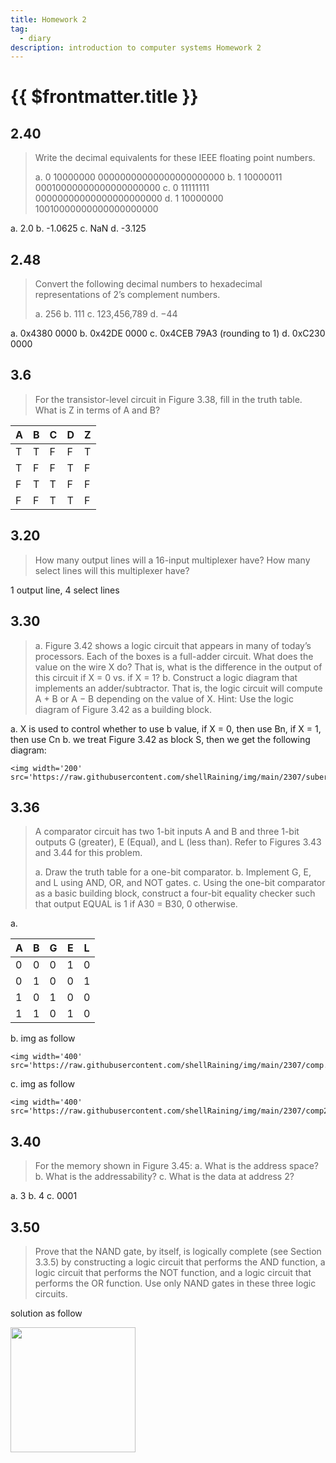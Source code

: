 ```yaml
---
title: Homework 2
tag:
  - diary
description: introduction to computer systems Homework 2
---
```


# {{ $frontmatter.title }}

## 2.40

> Write the decimal equivalents for these IEEE floating point
> numbers.
>
> a. 0 10000000 00000000000000000000000
> b. 1 10000011 00010000000000000000000
> c. 0 11111111 00000000000000000000000
> d. 1 10000000 10010000000000000000000

a. 2.0
b. -1.0625
c. NaN
d. -3.125

## 2.48

> Convert the following decimal numbers to hexadecimal representations
> of 2’s complement numbers.
>
> a. 256
> b. 111
> c. 123,456,789
> d. −44

a. 0x4380 0000
b. 0x42DE 0000
c. 0x4CEB 79A3 (rounding to 1)
d. 0xC230 0000

## 3.6

> For the transistor-level circuit in Figure 3.38, fill in the truth table. What
> is Z in terms of A and B?

| A   | B   | C   | D   | Z   |
| --- | --- | --- | --- | --- |
| T   | T   | F   | F   | T   |
| T   | F   | F   | T   | F   |
| F   | T   | T   | F   | F   |
| F   | F   | T   | T   | F   |

## 3.20

> How many output lines will a 16-input multiplexer have? How many
> select lines will this multiplexer have?

1 output line, 4 select lines

## 3.30

> a. Figure 3.42 shows a logic circuit that appears in many of today’s
> processors. Each of the boxes is a full-adder circuit. What does the
> value on the wire X do? That is, what is the difference in the output
> of this circuit if X = 0 vs. if X = 1?
> b. Construct a logic diagram that implements an adder/subtractor. That
> is, the logic circuit will compute A + B or A − B depending on
> the value of X. Hint: Use the logic diagram of Figure 3.42 as a
> building block.

a. X is used to control whether to use b value, if X = 0, then use Bn, if X = 1, then use Cn
b. we treat Figure 3.42 as block S, then we get the following diagram:

    <img width='200' src='https://raw.githubusercontent.com/shellRaining/img/main/2307/suber.jpg'>

## 3.36

> A comparator circuit has two 1-bit inputs A and B and three 1-bit outputs
> G (greater), E (Equal), and L (less than). Refer to Figures 3.43 and 3.44
> for this problem.
>
> a. Draw the truth table for a one-bit comparator.
> b. Implement G, E, and L using AND, OR, and NOT gates.
> c. Using the one-bit comparator as a basic building block, construct a
> four-bit equality checker such that output EQUAL is 1 if A30 = B30,
> 0 otherwise.

a.

| A   | B   | G   | E   | L   |
| --- | --- | --- | --- | --- |
| 0   | 0   | 0   | 1   | 0   |
| 0   | 1   | 0   | 0   | 1   |
| 1   | 0   | 1   | 0   | 0   |
| 1   | 1   | 0   | 1   | 0   |

b. img as follow

    <img width='400' src='https://raw.githubusercontent.com/shellRaining/img/main/2307/comp.jpg'>

c. img as follow

    <img width='400' src='https://raw.githubusercontent.com/shellRaining/img/main/2307/comp2.jpg'>

## 3.40

> For the memory shown in Figure 3.45:
> a. What is the address space?
> b. What is the addressability?
> c. What is the data at address 2?

a. 3
b. 4
c. 0001

## 3.50

> Prove that the NAND gate, by itself, is logically complete (see
> Section 3.3.5) by constructing a logic circuit that performs the AND
> function, a logic circuit that performs the NOT function, and a logic
> circuit that performs the OR function. Use only NAND gates in these
> three logic circuits.

solution as follow

<img width='200' src='https://raw.githubusercontent.com/shellRaining/img/main/2307/nand.jpg'>
